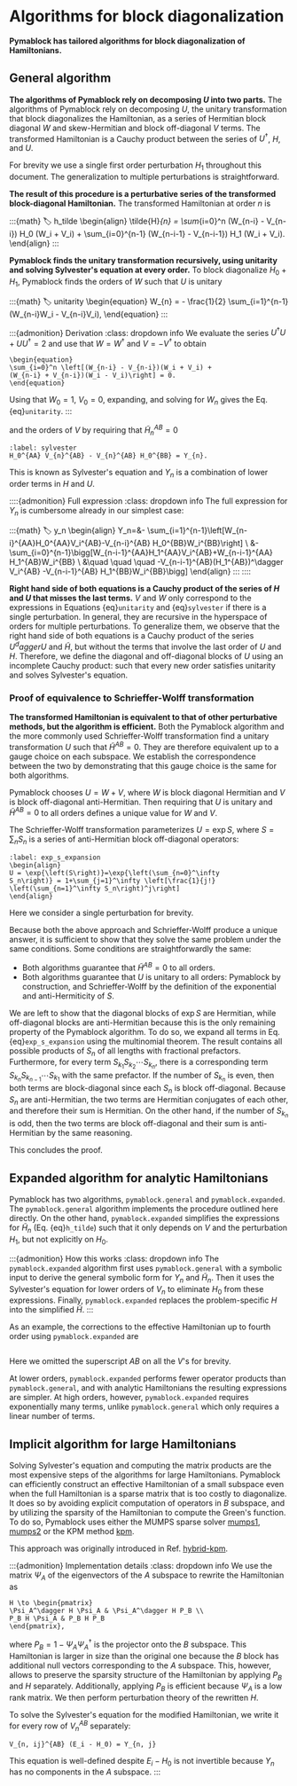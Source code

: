 # Algorithms for block diagonalization

**Pymablock has tailored algorithms for block diagonalization of Hamiltonians.**

## General algorithm

**The algorithms of Pymablock rely on decomposing $U$ into two parts.**
The algorithms of Pymablock rely on decomposing $U$, the unitary transformation
that block diagonalizes the Hamiltonian, as a series of Hermitian
block diagonal $W$ and skew-Hermitian and block off-diagonal $V$ terms.
The transformed Hamiltonian is a Cauchy product between the series of
$U^\dagger$, $H$, and $U$.

For brevity we use a single first order perturbation $H_1$ throughout this
document. The generalization to multiple perturbations is straightforward.

**The result of this procedure is a perturbative series of the transformed
block-diagonal Hamiltonian.**
The transformed Hamiltonian at order $n$ is

:::{math}
:label: h_tilde
\begin{align}
\tilde{H}_{n} = \sum_{i=0}^n (W_{n-i} - V_{n-i}) H_0 (W_i + V_i) +
\sum_{i=0}^{n-1} (W_{n-i-1} - V_{n-i-1}) H_1 (W_i + V_i).
\end{align}
:::

**Pymablock finds the unitary transformation recursively, using unitarity and
solving Sylvester's equation at every order.**
To block diagonalize $H_0 + H_1$, Pymablock finds the orders of $W$
such that $U$ is unitary

:::{math}
:label: unitarity
\begin{equation}
W_{n} = - \frac{1}{2} \sum_{i=1}^{n-1}(W_{n-i}W_i - V_{n-i}V_i),
\end{equation}
:::

:::{admonition} Derivation
:class: dropdown info
We evaluate the series
$U^\dagger U + UU^\dagger=2$ and use that $W=W^\dagger$ and $V=-V^\dagger$ to obtain

```{math}
\begin{equation}
\sum_{i=0}^n \left[(W_{n-i} - V_{n-i})(W_i + V_i) +
(W_{n-i} + V_{n-i})(W_i - V_i)\right] = 0.
\end{equation}
```

Using that $W_0=1$, $V_0=0$, expanding, and solving for $W_n$ gives the Eq. {eq}`unitarity`.
:::

and the orders of $V$ by requiring that $\tilde{H}^{AB}_n=0$

```{math}
:label: sylvester
H_0^{AA} V_{n}^{AB} - V_{n}^{AB} H_0^{BB} = Y_{n}.
```

This is known as Sylvester's equation and $Y_{n}$ is a combination of lower
order terms in $H$ and $U$.

::::{admonition} Full expression
:class: dropdown info
The full expression for $Y_n$ is cumbersome already in our simplest case:

:::{math}
:label: y_n
\begin{align}
Y_n=&-
\sum_{i=1}^{n-1}\left[W_{n-i}^{AA}H_0^{AA}V_i^{AB}-V_{n-i}^{AB}
H_0^{BB}W_i^{BB}\right] \\
&-\sum_{i=0}^{n-1}\bigg[W_{n-i-1}^{AA}H_1^{AA}V_i^{AB}+W_{n-i-1}^{AA}
H_1^{AB}W_i^{BB} \\
&\quad \quad \quad -V_{n-i-1}^{AB}(H_1^{AB})^\dagger V_i^{AB} -V_{n-i-1}^{AB}
H_1^{BB}W_i^{BB}\bigg]
\end{align}
:::
::::

**Right hand side of both equations is a Cauchy product of the series of $H$ and
$U$ that misses the last terms.**
$V$ and $W$ only correspond to the expressions in Equations {eq}`unitarity` and
{eq}`sylvester` if there is a single perturbation.
In general, they are recursive in the hyperspace of orders for multiple
perturbations.
To generalize them, we observe that the right hand side of both equations is a
Cauchy product of the series $U^dagger U$ and $\tilde{H}$, but without the terms
that involve the last order of $U$ and $H$.
Therefore, we define the diagonal and off-diagonal blocks of $U$ using an
incomplete Cauchy product: such that every new order satisfies unitarity and
solves Sylvester's equation.

### Proof of equivalence to Schrieffer-Wolff transformation

**The transformed Hamiltonian is equivalent to that of other perturbative
methods, but the algorithm is efficient.**
Both the Pymablock algorithm and the more commonly used Schrieffer-Wolff
transformation find a unitary transformation $U$ such that $\tilde{H}^{AB}=0$.
They are therefore equivalent up to a gauge choice on each subspace.
We establish the correspondence between the two by demonstrating that this gauge
choice is the same for both algorithms.

Pymablock chooses $U=W+V$, where $W$ is block diagonal Hermitian and
$V$ is block off-diagonal anti-Hermitian.
Then requiring that $U$ is unitary and $\tilde{H}^{AB}=0$ to all orders defines
a unique value for $W$ and $V$.

The Schrieffer-Wolff transformation parameterizes $U = \exp S$, where $S =
\sum_n S_n$ is a series of anti-Hermitian block off-diagonal operators:

```{math}
:label: exp_s_expansion
\begin{align}
U = \exp{\left(S\right)}=\exp{\left(\sum_{n=0}^\infty
S_n\right)} = 1+\sum_{j=1}^\infty \left[\frac{1}{j!}
\left(\sum_{n=1}^\infty S_n\right)^j\right]
\end{align}
```

Here we consider a single perturbation for brevity.

Because both the above approach and Schrieffer-Wolff produce a unique answer, it
is sufficient to show that they solve the same problem under the same
conditions.
Some conditions are straightforwardly the same:

- Both algorithms guarantee that $\tilde{H}^{AB} = 0$ to all orders.
- Both algorithms guarantee that $U$ is unitary to all orders:
  Pymablock by construction, and Schrieffer-Wolff by the
  definition of the exponential and anti-Hermiticity of $S$.

We are left to show that the diagonal blocks of $\exp S$ are Hermitian, while
off-diagonal blocks are anti-Hermitian because this is the only remaining
property of the Pymablock algorithm.
To do so, we expand all terms in Eq. {eq}`exp_s_expansion` using the multinomial theorem.
The result contains all possible products of $S_n$ of all lengths with fractional prefactors.
Furthermore, for every term $S_{k_1}S_{k_2}\cdots S_{k_n}$, there is a
corresponding term $S_{k_n}S_{k_{n-1}}\cdots S_{k_1}$ with the same prefactor.
If the number of $S_{k_n}$ is even, then both terms are block-diagonal since
each $S_n$ is block off-diagonal.
Because $S_n$ are anti-Hermitian, the two terms are Hermitian conjugates of each
other, and therefore their sum is Hermitian.
On the other hand, if the number of $S_{k_n}$ is odd, then the two terms are
block off-diagonal and their sum is anti-Hermitian by the same reasoning.

This concludes the proof.

## Expanded algorithm for analytic Hamiltonians

Pymablock has two algorithms, `pymablock.general` and `pymablock.expanded`.
The `pymablock.general` algorithm implements the procedure outlined here directly.
On the other hand, `pymablock.expanded` simplifies the expressions
for $\tilde{H}_{n}$ (Eq. {eq}`h_tilde`) such that it only depends on $V$ and the
perturbation $H_1$, but not explicitly on $H_0$.

:::{admonition} How this works
:class: dropdown info
The `pymablock.expanded` algorithm first uses
`pymablock.general` with a symbolic input to derive the general
symbolic form for $Y_n$ and $\tilde{H}_n$.
Then it uses the Sylvester's equation for lower orders of $V_n$ to eliminate
$H_0$ from these expressions.
Finally, `pymablock.expanded` replaces the problem-specific $H$ into
the simplified $\tilde{H}$.
:::

As an example, the corrections to the effective Hamiltonian up to fourth
order using `pymablock.expanded` are

```{embed} # expanded
```

Here we omitted the superscript $AB$ on all the $V$'s for brevity.

At lower orders, `pymablock.expanded` performs fewer operator
products than `pymablock.general`, and with analytic Hamiltonians
the resulting expressions are simpler.
At high orders, however, `pymablock.expanded` requires exponentially
many terms, unlike `pymablock.general` which only requires a linear
number of terms.

## Implicit algorithm for large Hamiltonians

Solving Sylvester's equation and computing the matrix products are the most
expensive steps of the algorithms for large Hamiltonians.
Pymablock can efficiently construct an effective Hamiltonian of a small
subspace even when the full Hamiltonian is a sparse matrix that is too costly to
diagonalize.
It does so by avoiding explicit computation of operators in $B$ subspace, and by
utilizing the sparsity of the Hamiltonian to compute the Green's function.
To do so, Pymablock uses either the MUMPS sparse solver
[mumps1](doi:10.1137/S0895479899358194),
[mumps2](doi:10.1016/j.parco.2005.07.004) or the KPM method
[kpm](doi:10.1103/RevModPhys.78.275).

This approach was originally introduced in Ref.
[hybrid-kpm](doi:10.48550/arXiv.1909.09649).

:::{admonition} Implementation details
:class: dropdown info
We use the matrix $\Psi_A$ of the eigenvectors of the $A$ subspace to rewrite
the Hamiltonian as

```{math}
H \to \begin{pmatrix}
\Psi_A^\dagger H \Psi_A & \Psi_A^\dagger H P_B \\
P_B H \Psi_A & P_B H P_B
\end{pmatrix},
```

where $P_B = 1 - \Psi_A \Psi_A^\dagger$ is the projector onto the $B$ subspace.
This Hamiltonian is larger in size than the original one because the $B$ block has
additional null vectors corresponding to the $A$ subspace.
This, however, allows to preserve the sparsity structure of the Hamiltonian by applying
$P_B$ and $H$ separately.
Additionally, applying $P_B$ is efficient because $\Psi_A$ is a low rank matrix.
We then perform perturbation theory of the rewritten $H$.

To solve the Sylvester's equation for the modified Hamiltonian, we write it for
every row of $V_n^{AB}$ separately:

```{math}
V_{n, ij}^{AB} (E_i - H_0) = Y_{n, j}
```

This equation is well-defined despite $E_i - H_0$ is not invertible because
$Y_{n}$ has no components in the $A$ subspace.
:::
